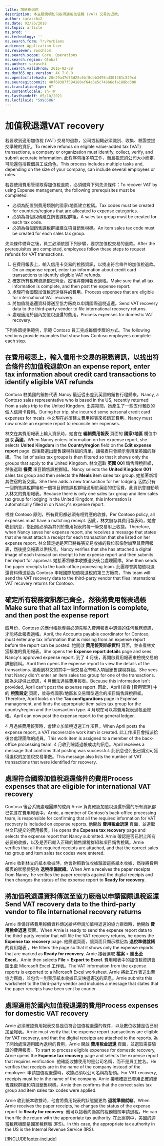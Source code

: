 ```yaml
---
title: 加值稅退還
description: 本主題說明如何取得適用加值稅 (VAT) 交易的退款。
author: saraschi2
ms.date: 02/26/2018
ms.topic: article
ms.prod: ''
ms.technology: ''
ms.search.form: TrvPerDiems
audience: Application User
ms.reviewer: roschlom
ms.search.scope: Core, Operations
ms.search.region: Global
ms.author: saraschi
ms.search.validFrom: 2016-02-28
ms.dyn365.ops.version: AX 7.0.0
ms.openlocfilehash: 20e29a47d73d28c0bf8dbb3495ad301481c529cd
ms.sourcegitcommit: 40f68387f594180af64a5e5c748b6efa188bd300
ms.translationtype: HT
ms.contentlocale: zh-TW
ms.lasthandoff: 05/10/2021
ms.locfileid: "5993586"
---
```

# <a name="vat-recovery"></a><span data-ttu-id="245ee-103">加值稅退還</span><span class="sxs-lookup"><span data-stu-id="245ee-103">VAT recovery</span></span> 

<span data-ttu-id="245ee-104">若要收到適用加值稅 (VAT) 交易的退款，公司或組織必須識別、收集、驗證並提交準確的資訊。</span><span class="sxs-lookup"><span data-stu-id="245ee-104">To receive refunds on eligible value-added tax (VAT) transactions, a company or organization must identify, collect, verify, and submit accurate information.</span></span> <span data-ttu-id="245ee-105">此程序包括多項工作，而且視您的公司大小而定，可能還包括數個員工或角色。</span><span class="sxs-lookup"><span data-stu-id="245ee-105">This process includes multiple tasks and, depending on the size of your company, can include several employees or roles.</span></span>

<span data-ttu-id="245ee-106">若要使用費用管理取得加值稅退款，必須備齊下列先決條件：</span><span class="sxs-lookup"><span data-stu-id="245ee-106">To recover VAT by using Expense management, the following prerequisites must be completed:</span></span>

- <span data-ttu-id="245ee-107">必須為配置到費用類別的國家/地區建立稅碼。</span><span class="sxs-lookup"><span data-stu-id="245ee-107">Tax codes must be created for countries/regions that are allocated to expense categories.</span></span>
- <span data-ttu-id="245ee-108">必須為每個稅碼建立銷售課稅群組。</span><span class="sxs-lookup"><span data-stu-id="245ee-108">A sales tax group must be created for each tax code.</span></span>
- <span data-ttu-id="245ee-109">必須為每個銷售課稅群組建立項目銷售稅碼。</span><span class="sxs-lookup"><span data-stu-id="245ee-109">An item sales tax code must be created for each sales tax group.</span></span>

<span data-ttu-id="245ee-110">先決條件備齊之後，員工必須依照下列步驟，要求加值稅交易的退款。</span><span class="sxs-lookup"><span data-stu-id="245ee-110">After the prerequisites are completed, employees follow these steps to request refunds for VAT transactions.</span></span>

1. <span data-ttu-id="245ee-111">在費用報表上，輸入信用卡交易的稅務資訊，以找出符合條件的加值稅退款。</span><span class="sxs-lookup"><span data-stu-id="245ee-111">On an expense report, enter tax information about credit card transactions to identify eligible VAT refunds.</span></span>
2. <span data-ttu-id="245ee-112">確定所有稅務資訊都已齊全，然後將費用報表過帳。</span><span class="sxs-lookup"><span data-stu-id="245ee-112">Make sure that all tax information is complete, and then post the expense report.</span></span>
3. <span data-ttu-id="245ee-113">處理符合國際加值稅退還條件的費用。</span><span class="sxs-lookup"><span data-stu-id="245ee-113">Process expenses that are eligible for international VAT recovery.</span></span>
4. <span data-ttu-id="245ee-114">將加值稅退還資料傳送至協力廠商以申請國際退稅返還。</span><span class="sxs-lookup"><span data-stu-id="245ee-114">Send VAT recovery data to the third-party vendor to file international recovery returns.</span></span>
5. <span data-ttu-id="245ee-115">處理適用於國內加值稅退還的費用。</span><span class="sxs-lookup"><span data-stu-id="245ee-115">Process expenses for domestic VAT recovery.</span></span>

<span data-ttu-id="245ee-116">下列各節提供範例，示範 Contoso 員工完成每個步驟的方式。</span><span class="sxs-lookup"><span data-stu-id="245ee-116">The following sections provide examples that show how Contoso employees complete each step.</span></span>

## <a name="on-an-expense-report-enter-tax-information-about-credit-card-transactions-to-identify-eligible-vat-refunds"></a><span data-ttu-id="245ee-117">在費用報表上，輸入信用卡交易的稅務資訊，以找出符合條件的加值稅退款</span><span class="sxs-lookup"><span data-stu-id="245ee-117">On an expense report, enter tax information about credit card transactions to identify eligible VAT refunds</span></span>

<span data-ttu-id="245ee-118">Contoso 駐美國的銷售代表 Nancy 最近從出差到英國的銷售行程歸來。</span><span class="sxs-lookup"><span data-stu-id="245ee-118">Nancy, a Contoso sales representative who is based in the US, recently returned from a sales trip to the United Kingdom.</span></span> <span data-ttu-id="245ee-119">出差期間，她產生了一些支付餐飲的個人信用卡費用。</span><span class="sxs-lookup"><span data-stu-id="245ee-119">During her trip, she incurred some personal credit card expenses for meals.</span></span> <span data-ttu-id="245ee-120">林文現在必須建立費用報表來核銷其費用。</span><span class="sxs-lookup"><span data-stu-id="245ee-120">Nancy must now create an expense report to reconcile her expenses.</span></span>

<span data-ttu-id="245ee-121">林文在其費用報表上輸入資訊時，她會在 **編輯費用報表** 頁面的 **國家/地區** 欄位中選取 **英國**。</span><span class="sxs-lookup"><span data-stu-id="245ee-121">When Nancy enters information on her expense report, she selects **United Kingdom** in the **Country/region** field on the **Edit expense report** page.</span></span> <span data-ttu-id="245ee-122">然後篩選出銷售課稅群組的清單，讓報表只會顯示套用至英國的群組。</span><span class="sxs-lookup"><span data-stu-id="245ee-122">The list of sales tax groups is then filtered so that it shows only the groups that apply to the United Kingdom.</span></span> <span data-ttu-id="245ee-123">林文選取 **英國 001** 銷售課稅群組，然後選取 **餐費** 項目銷售課稅群組。</span><span class="sxs-lookup"><span data-stu-id="245ee-123">Nancy selects the **United Kingdom 001** sales tax group and then selects the **Meals** item sales tax group.</span></span> <span data-ttu-id="245ee-124">她接著新增其住宿的新交易。</span><span class="sxs-lookup"><span data-stu-id="245ee-124">She then adds a new transaction for her lodging.</span></span> <span data-ttu-id="245ee-125">因為只有一個銷售課稅群組和一個項目銷售課稅群組適用於英國的住宿費，此資訊會自動填入林文的費用報表。</span><span class="sxs-lookup"><span data-stu-id="245ee-125">Because there is only one sales tax group and item sales tax group for lodging in the United Kingdom, this information is automatically filled in on Nancy's expense report.</span></span>

<span data-ttu-id="245ee-126">根據 Contoso 原則，所有費用都必須有相對應的收據。</span><span class="sxs-lookup"><span data-stu-id="245ee-126">Per Contoso policy, all expenses must have a matching receipt.</span></span> <span data-ttu-id="245ee-127">因此，林文儲存其費用報表時，她會收到訊息，指出她必須為其列於費用報表的每一筆交易附上收據。</span><span class="sxs-lookup"><span data-stu-id="245ee-127">Therefore, when Nancy saves her expense report, she receives a message that states that she must attach a receipt for each transaction that she listed on her expense report.</span></span> <span data-ttu-id="245ee-128">林文確定她是否已將每張交易收據的數位影像附加至其費用報表，然後提交報表以供核准。</span><span class="sxs-lookup"><span data-stu-id="245ee-128">Nancy verifies that she has attached a digital image of each transaction receipt to her expense report and then submits her report for approval.</span></span> <span data-ttu-id="245ee-129">她接著將紙本收據送交後台處理團隊。</span><span class="sxs-lookup"><span data-stu-id="245ee-129">She then sends the paper receipts to the back-office processing team.</span></span> <span data-ttu-id="245ee-130">此團隊會將加值稅退還資料傳送給為 Contoso 申報國際加值稅退稅的第三方廠商。</span><span class="sxs-lookup"><span data-stu-id="245ee-130">This team will send the VAT recovery data to the third-party vendor that files international VAT recovery returns for Contoso.</span></span>

## <a name="make-sure-that-all-tax-information-is-complete-and-then-post-the-expense-report"></a><span data-ttu-id="245ee-131">確定所有稅務資訊都已齊全，然後將費用報表過帳</span><span class="sxs-lookup"><span data-stu-id="245ee-131">Make sure that all tax information is complete, and then post the expense report</span></span>

<span data-ttu-id="245ee-132">四月份，Contoso 的應付帳款專員必須先輸入費用報表中遺漏的任何稅務資訊，才能將此報表過帳。</span><span class="sxs-lookup"><span data-stu-id="245ee-132">April, the Accounts payable coordinator for Contoso, must enter any tax information that is missing from an expense report before the report can be posted.</span></span> <span data-ttu-id="245ee-133">她開啟 **費用報表詳細資料** 頁面，並查看林文獲核准的費用報表。</span><span class="sxs-lookup"><span data-stu-id="245ee-133">She opens the **Expense report details** page and sees Nancy's approved expense report.</span></span> <span data-ttu-id="245ee-134">到了 4 月後，再開啟費用報表來檢視交易的詳細資料。</span><span class="sxs-lookup"><span data-stu-id="245ee-134">April then opens the expense report to view the details of the transactions.</span></span> <span data-ttu-id="245ee-135">她看到林文的其中一筆交易沒有輸入項目銷售課稅群組。</span><span class="sxs-lookup"><span data-stu-id="245ee-135">She sees that Nancy didn't enter an item sales tax group for one of the transactions.</span></span> <span data-ttu-id="245ee-136">因為未提供此資訊，4 月無法過帳費用報表。</span><span class="sxs-lookup"><span data-stu-id="245ee-136">Because this information isn't provided, April can't post the expense report.</span></span> <span data-ttu-id="245ee-137">因此，April l查看 [費用管理] 中的 **稅務設定** 頁面，並尋找國家/地區和交易類型適合的項目銷售課稅群組。</span><span class="sxs-lookup"><span data-stu-id="245ee-137">Therefore, April looks on the **Tax configurations** page in Expense management, and finds the appropriate item sales tax group for the country/region and the transaction type.</span></span> <span data-ttu-id="245ee-138">4 月現在可以將費用報表過帳至總帳。</span><span class="sxs-lookup"><span data-stu-id="245ee-138">April can now post the expense report to the general ledger.</span></span>

<span data-ttu-id="245ee-139">4 月過帳費用報表時，會建立加值稅退還工作項目。</span><span class="sxs-lookup"><span data-stu-id="245ee-139">When April posts the expense report, a VAT recoverable work item is created.</span></span> <span data-ttu-id="245ee-140">此工作項目會指派給後台處理團隊的成員。</span><span class="sxs-lookup"><span data-stu-id="245ee-140">This work item is assigned to a member of the back-office processing team.</span></span> <span data-ttu-id="245ee-141">4 月收到確認過帳成功的訊息。</span><span class="sxs-lookup"><span data-stu-id="245ee-141">April receives a message that confirms that posting was successful.</span></span> <span data-ttu-id="245ee-142">此訊息也列出已識別可獲得退稅的加值稅交易筆數。</span><span class="sxs-lookup"><span data-stu-id="245ee-142">This message also lists the number of VAT transactions that were identified for recovery.</span></span>

## <a name="process-expenses-that-are-eligible-for-international-vat-recovery"></a><span data-ttu-id="245ee-143">處理符合國際加值稅退還條件的費用</span><span class="sxs-lookup"><span data-stu-id="245ee-143">Process expenses that are eligible for international VAT recovery</span></span>

<span data-ttu-id="245ee-144">Contoso 後台系統處理團隊的成員 Arnie 負責確認加值稅退還所需的所有資訊都已包含在費用報表中。</span><span class="sxs-lookup"><span data-stu-id="245ee-144">Arnie, a member of Contoso's back-office processing team, is responsible for confirming that all the required information for VAT recovery is included on expense reports.</span></span> <span data-ttu-id="245ee-145">他開啟 **費用稅金退還** 頁面，並選取林文已提交的費用報表。</span><span class="sxs-lookup"><span data-stu-id="245ee-145">He opens the **Expense tax recovery** page and selects the expense report that Nancy submitted.</span></span> <span data-ttu-id="245ee-146">Arnie 確認是否已附上所有必要的收據，以及是否已輸入正確的銷售課稅群組和項目銷售稅碼。</span><span class="sxs-lookup"><span data-stu-id="245ee-146">Arnie verifies that all the required receipts are attached, and that the correct sales tax group and item sales tax codes were entered.</span></span>

<span data-ttu-id="245ee-147">Arnie 收到林文的紙本收據時，他會對照數位收據驗證這些紙本收據，然後將費用報表的狀態變更為 **退稅準備就緒**。</span><span class="sxs-lookup"><span data-stu-id="245ee-147">When Arnie receives the paper receipts from Nancy, he verifies the paper receipts against the digital receipts and then changes the status of the expense report to **Ready for recovery**.</span></span>

## <a name="send-vat-recovery-data-to-the-third-party-vendor-to-file-international-recovery-returns"></a><span data-ttu-id="245ee-148">將加值稅退還資料傳送至協力廠商以申請國際退稅返還</span><span class="sxs-lookup"><span data-stu-id="245ee-148">Send VAT recovery data to the third-party vendor to file international recovery returns</span></span>

<span data-ttu-id="245ee-149">Arnie 準備好將費用報價資料傳送給將申請加值稅返還的協力廠商時，他開啟 **費用稅金退還** 頁面。</span><span class="sxs-lookup"><span data-stu-id="245ee-149">When Arnie is ready to send the expense report data to the third-party vendor that will file the VAT recovery returns, he opens the **Expense tax recovery** page.</span></span> <span data-ttu-id="245ee-150">他篩選頁面，讓頁面只顯示標記為 **退稅準備就緒** 的費用報表 。</span><span class="sxs-lookup"><span data-stu-id="245ee-150">He filters the page so that it shows only the expense reports that are marked as **Ready for recovery**.</span></span> <span data-ttu-id="245ee-151">Arnie 接著選取 **檔案** &gt; **匯出至 Excel**。</span><span class="sxs-lookup"><span data-stu-id="245ee-151">Arnie then selects **File** &gt; **Export to Excel**.</span></span> <span data-ttu-id="245ee-152">費用報表中的加值稅資訊會匯出至 Microsoft Excel 工作表。</span><span class="sxs-lookup"><span data-stu-id="245ee-152">The VAT information from the expense reports is exported to a Microsoft Excel worksheet.</span></span> <span data-ttu-id="245ee-153">Arnie 將此工作表送出至協力廠商，並包含一則表示紙本收據已交快遞寄送的訊息。</span><span class="sxs-lookup"><span data-stu-id="245ee-153">Arnie submits this worksheet to the third-party vendor and includes a message that states that the paper receipts have been sent by courier.</span></span>

## <a name="process-expenses-for-domestic-vat-recovery"></a><span data-ttu-id="245ee-154">處理適用於國內加值稅退還的費用</span><span class="sxs-lookup"><span data-stu-id="245ee-154">Process expenses for domestic VAT recovery</span></span>

<span data-ttu-id="245ee-155">Arnie 必須確認費用報表交易是否符合加值稅退還的條件，以及數位收據是否已附加至報表。</span><span class="sxs-lookup"><span data-stu-id="245ee-155">Arnie must verify that the expense report transactions are eligible for VAT recovery, and that the digital receipts are attached to the reports.</span></span> <span data-ttu-id="245ee-156">為了開始處理適用國內退稅的費用，Arnie 開啟 **費用稅金退還** 頁面，並選取需要驗證的費用報表。</span><span class="sxs-lookup"><span data-stu-id="245ee-156">To start to process eligible expenses for domestic recovery, Arnie opens the **Expense tax recovery** page and selects the expense report that requires verification.</span></span> <span data-ttu-id="245ee-157">他確認收據使用的是公司名稱，而不是員工姓名。</span><span class="sxs-lookup"><span data-stu-id="245ee-157">He verifies that receipts are in the name of the company instead of the employee.</span></span> <span data-ttu-id="245ee-158">申請加值稅退還時，收據必須以公司名稱為抬頭。</span><span class="sxs-lookup"><span data-stu-id="245ee-158">For VAT recovery, receipts must be in the name of the company.</span></span> <span data-ttu-id="245ee-159">Arnie 接著確認已套用正確的銷售課稅群組和項目銷售稅碼。</span><span class="sxs-lookup"><span data-stu-id="245ee-159">Arnie then confirms that the correct sales tax group and item sales tax codes were applied.</span></span>

<span data-ttu-id="245ee-160">Arnie 收到紙本收據時，他會將費用報表的狀態變更為 **退稅準備就緒**。</span><span class="sxs-lookup"><span data-stu-id="245ee-160">When Arnie receives the paper receipts, he changes the status of the expense report to **Ready for recovery**.</span></span> <span data-ttu-id="245ee-161">他可以接著向適當的稅務機關申請退稅。</span><span class="sxs-lookup"><span data-stu-id="245ee-161">He can then file the return with the appropriate tax authority.</span></span> <span data-ttu-id="245ee-162">在此案例中，美國的適當稅務機關是國家稅務局 (IRS)。</span><span class="sxs-lookup"><span data-stu-id="245ee-162">In this case, the appropriate tax authority in the US is the Internal Revenue Service (IRS).</span></span>


[!INCLUDE[footer-include](../includes/footer-banner.md)]